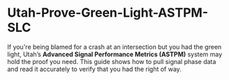 # Utah-Prove-Green-Light-ASTPM-SLC
If you're being blamed for a crash at an intersection but you had the green light, Utah’s **Advanced Signal Performance Metrics (ASTPM)** system may hold the proof you need. This guide shows how to pull signal phase data and read it accurately to verify that you had the right of way.
